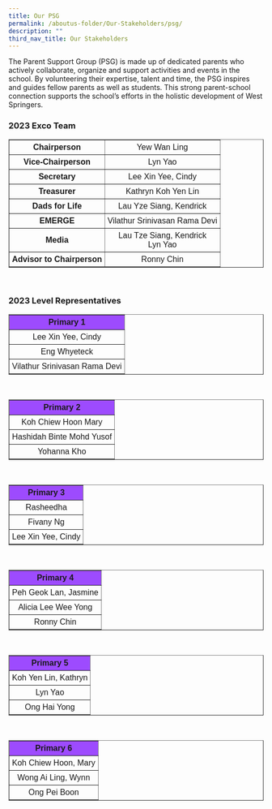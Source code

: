 ```yaml
---
title: Our PSG
permalink: /aboutus-folder/Our-Stakeholders/psg/
description: ""
third_nav_title: Our Stakeholders
---
```

The Parent Support Group (PSG) is made up of dedicated parents who actively collaborate, organize and support activities and events in the school. By volunteering their expertise, talent and time, the PSG inspires and guides fellow parents as well as students. This strong parent-school connection supports the school’s efforts in the holistic development of West Springers.

<style>
table {
  font-family: arial, sans-serif;
  border-collapse: collapse;
  text-align: center;
}

td, th {
  border: 1x solid #dddddd;
  text-align: center;
  padding: 5px;
}

th:nth-child(1) {
  background-color: #9d4bfe;
  font-color: #ffffff;
}
</style>

<h3>2023 Exco Team</h3>

<table border=1>
<tr>
<td>
 <b>Chairperson</b>
</td>
<td>
 Yew Wan Ling
</td>
</tr>

<tr>
<td>
 <b>Vice-Chairperson</b>
</td>
<td>
 Lyn Yao
</td>
</tr>

<tr>
<td>
 <b>Secretary</b>
</td>
<td>
 Lee Xin Yee, Cindy
</td>
</tr>

<tr>
<td>
 <b>Treasurer</b>
</td>
<td>
 Kathryn Koh Yen Lin
</td>
</tr>

<tr>
<td>
 <b>Dads for Life</b>
</td>
<td>
 Lau Yze Siang, Kendrick
</td>
</tr>

<tr>
<td>
 <b>EMERGE</b>
</td>
<td>
 Vilathur Srinivasan Rama Devi
</td>
</tr>

<tr>
<td>
 <b>Media</b>
</td>
<td>
 Lau Tze Siang, Kendrick <br>
 Lyn Yao
</td>
</tr>

</tr>
<tr>
<td>
 <b>Advisor to Chairperson</b>
</td>
<td>
 Ronny Chin
</td>
</tr>

</table>
<br>

<h3>2023 Level Representatives</h3>

<table border=1>
<tr>
<th>Primary 1</th>
</tr>

<tr>
<td>Lee Xin Yee, Cindy</td>
</tr>
<tr>
<td>Eng Whyeteck</td>
</tr>
<tr>
<td>Vilathur Srinivasan Rama Devi</td>
</tr>
</table>
<br>
<table border=1>
<tr>
<th>Primary 2</th>
</tr>

<tr>
<td>Koh Chiew Hoon Mary</td>
</tr>
<tr>
<td>Hashidah Binte Mohd Yusof</td>
</tr>
<tr>
<td>Yohanna Kho</td>
</tr>
</table>

<br>

<table border=1>
<tr>
<th>Primary 3</th>
</tr>

<tr>
<td>Rasheedha</td>
</tr>
<tr>
<td>Fivany Ng</td>
</tr>
<tr>
<td>Lee Xin Yee, Cindy</td>
</tr>
</table>

<br>
<table border=1>
<tr>
<th>Primary 4</th>
</tr>

<tr>
<td>Peh Geok Lan, Jasmine</td>
</tr>
<tr>
<td>Alicia Lee Wee Yong</td>
</tr>
<tr>
<td>Ronny Chin</td>
</tr>
</table>

<br>
<table border=1>
<tr>
<th>Primary 5</th>
</tr>

<tr>
<td>Koh Yen Lin, Kathryn</td>
</tr>
<tr>
<td>Lyn Yao</td>
</tr>
<tr>
<td>Ong Hai Yong</td>
</tr>
</table>

<br>
<table border=1>
<tr>
<th>Primary 6</th>
</tr>

<tr>
<td>Koh Chiew Hoon, Mary</td>
</tr>
<tr>
<td>Wong Ai Ling, Wynn</td>
</tr>
<tr>
<td>Ong Pei Boon</td>
</tr>
